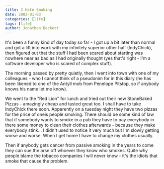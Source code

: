 ```yaml
---
title: I Hate Smoking
date: 2003-01-03
categories: [life]
tags: [life]
author: Jonathan Beckett
---
```


It's been a funny kind of day today so far - I got up a bit later than normal and got a lift into work with my infinitely superior other half (IndyChick), then figured out that the stuff I had been scared about starting was nowhere near as bad as I had originally thought (yes that's right - I'm a software developer who is scared of complex stuff).

The morning passed by pretty quietly, then I went into town with one of my colleagues - who I cannot think of a pseudonim for in this diary (he has been likened to one of the Antyll mob from Penelope Pitstop, so if anybody knows his name let me know).

We went to the "Red Lion" for lunch and tried out their new StoneBaked Pizzas - amazingly cheap and tasted great too. I shall have to take IndyChick there soon. Apparently on a tuesday night they have two pizzas for the price of oneis people smoking. There should be some kind of law that if somebody wants to smoke in a pub they have to pay everybody in there some money to clean their clothes afterwards - because they make everybody stink... I didn't used to notice it very much but I'm slowly getting worse and worse. When I get home I have to change my clothes usually.

Then if anybody gets cancer from passive smoking in the years to come they can sue the arse off whoever they know who smokes. Quite why people blame the tobacco companies I will never know - it's the idiots that smoke that cause the problem.